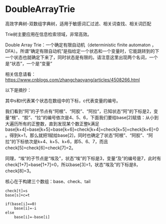 # DoubleArrayTrie
高效字典树-双数组字典树，适用于敏感词汇过滤、相关词查找、相关词匹配



Trie树主要应用在信息检索领域，非常高效。

Double Array Trie：一个确定有限自动机（deterministic finite automaton ，DFA）。所谓“确定有限自动机”是指给定一个状态和一个变量时，它能跳转到的下一个状态也就确定下来了，同时状态是有限的。请注意这里出现两个名词，一个是“状态”，一个是“变量”



相关信息请看： https://www.cnblogs.com/zhangchaoyang/articles/4508266.html 



以下是摘抄：

其中s和t代表某个状态在数组中的下标，c代表变量的编号。

我们看到“阿”的子节点有“阿根”、“阿胶”、“阿拉”，已知状态“阿”的下标是2，变量“根”、“胶”、“拉”的编号依次是4、5、6，下面我们要给base[2]赋值：从小到大遍历所有的正整数，直到发现某个数正整k满足base[k+4]=base[k+5]=base[k+6]=check[k+4]=check[k+5]=check[k+6]=0。得到k=1，那么就把1赋给base[2]，同时也确定了状态“阿根”、“阿胶”、“阿拉”的下标依次是k+4、k+5、k+6，即5、6、7，而且check[5]=check[6]=check[7]=2。

同理，“埃”的子节点是“埃及”，状态“埃”的下标是3，变量“及”的编号是7，此时有check[1+7]=base[1+7]=0，所以base[3]=1，状态“埃及”的下标是8，check[8]=3。



核心在于构建三个数组：base、check、tail

```
check[t]=s
base[s]+c=t

if(base[i]==0)
    base[i]=-i
else
    base[i]=-base[i]
```

